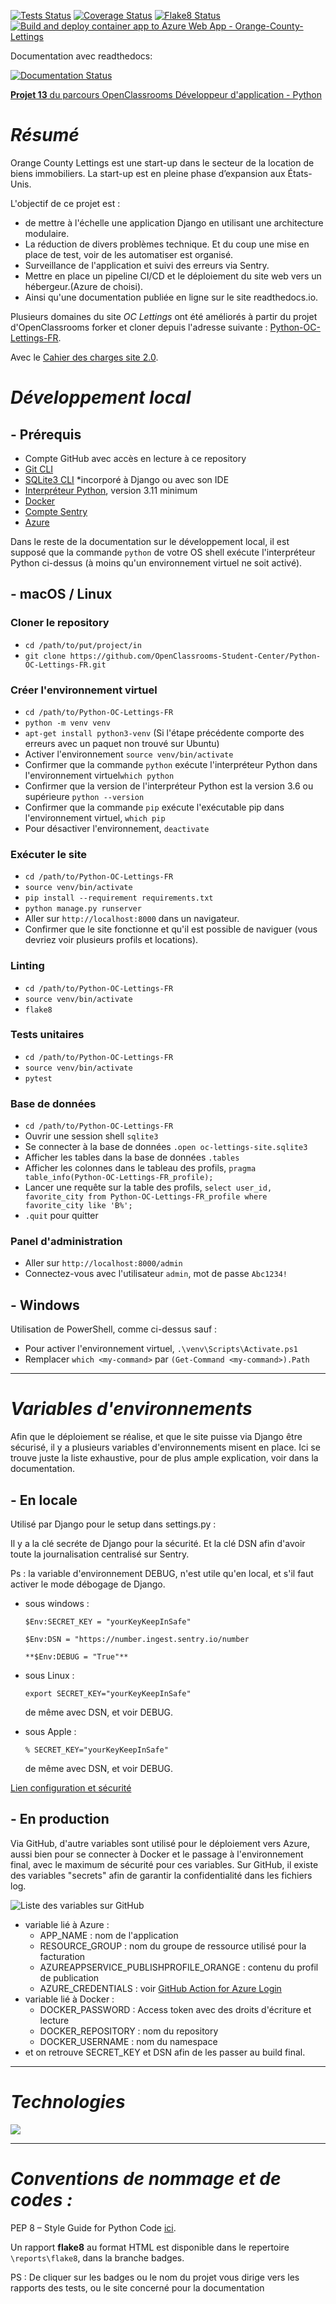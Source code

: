 [![Tests Status](https://github.com/Nathom78/Python-OC-Lettings-FR/blob/badges/master/reports/tests-badge.svg?raw=true)](http://htmlpreview.github.io/?https://github.com/Nathom78/Python-OC-Lettings-FR/blob/badges/master/reports/junit/index.html)
[![Coverage Status](https://github.com/Nathom78/Python-OC-Lettings-FR/blob/badges/master/reports/coverage-badge.svg?raw=true)](http://htmlpreview.github.io/?https://github.com/Nathom78/Python-OC-Lettings-FR/blob/badges/master/reports/coverage/index.html)
[![Flake8 Status](https://github.com/Nathom78/Python-OC-Lettings-FR/blob/badges/master/reports/flake8-badge.svg?raw=true)](http://htmlpreview.github.io/?https://github.com/Nathom78/Python-OC-Lettings-FR/blob/badges/master/reports/flake8/index.html)
[![Build and deploy container app to Azure Web App - Orange-County-Lettings](https://github.com/Nathom78/Python-OC-Lettings-FR/actions/workflows/master_ORANGE_COUNTY_LETTINGS.yml/badge.svg)](https://github.com/Nathom78/Python-OC-Lettings-FR/actions/workflows/master_ORANGE_COUNTY_LETTINGS.yml)

Documentation avec readthedocs:

[![Documentation Status](https://readthedocs.org/projects/thomas-python-oc-lettings-fr/badge/?version=latest)](https://thomas-python-oc-lettings-fr.readthedocs.io/fr/latest/?badge=latest)

[**Projet 13** du parcours OpenClassrooms Développeur d'application - Python](https://openclassrooms.com/fr/paths/518/projects/841/assignment)

# *Résumé*

Orange County Lettings est une start-up dans le secteur de la location de biens immobiliers.
La start-up est en pleine phase d’expansion aux États-Unis. 

L'objectif de ce projet est :
- de mettre à l'échelle une application Django en utilisant une architecture modulaire.
- La réduction de divers problèmes technique. Et du coup une mise en place de test, voir de les automatiser est organisé.
- Surveillance de l'application et suivi des erreurs via Sentry.
- Mettre en place un pipeline CI/CD et le déploiement du site web vers un hébergeur.(Azure de choisi).
- Ainsi qu'une documentation publiée en ligne sur le site readthedocs.io.

Plusieurs domaines du site *OC Lettings* ont été améliorés à partir du projet d'OpenClassrooms forker et cloner depuis l'adresse suivante :
[Python-OC-Lettings-FR](https://github.com/OpenClassrooms-Student-Center/Python-OC-Lettings-FR).

Avec le
[Cahier des charges site 2.0](https://s3.eu-west-1.amazonaws.com/course.oc-static.com/projects/Python+FR/841+Mettez+%C3%A0+l'%C3%A9chelle+une+application+Django+en+utilisant+une+architecture+modulaire/Site+web+2.0+-+caracte%CC%81ristiques+et+ame%CC%81liorations.pdf).

# *Développement local*

## - Prérequis

- Compte GitHub avec accès en lecture à ce repository
- [Git CLI](https://git-scm.com/downloads)
- [SQLite3 CLI](https://sqlite.org/download.html) *incorporé à Django ou avec son IDE
- [Interpréteur Python](https://www.python.org/downloads/), version 3.11 minimum
- [Docker](https://www.docker.com/products/docker-desktop/) 
- [Compte Sentry](https://sentry.io/signup/)
- [Azure](https://azure.microsoft.com/fr-fr/free/)

Dans le reste de la documentation sur le développement local, il est supposé que la commande `python` de votre OS shell exécute l'interpréteur Python ci-dessus (à moins qu'un environnement virtuel ne soit activé).

## - macOS / Linux

### Cloner le repository


- `cd /path/to/put/project/in`
- `git clone https://github.com/OpenClassrooms-Student-Center/Python-OC-Lettings-FR.git`

### Créer l'environnement virtuel

- `cd /path/to/Python-OC-Lettings-FR`
- `python -m venv venv`
- `apt-get install python3-venv` (Si l'étape précédente comporte des erreurs avec un paquet non trouvé sur Ubuntu)
- Activer l'environnement `source venv/bin/activate`
- Confirmer que la commande `python` exécute l'interpréteur Python dans l'environnement virtuel`which python`
- Confirmer que la version de l'interpréteur Python est la version 3.6 ou supérieure `python --version`
- Confirmer que la commande `pip` exécute l'exécutable pip dans l'environnement virtuel, `which pip`
- Pour désactiver l'environnement, `deactivate`

### Exécuter le site

- `cd /path/to/Python-OC-Lettings-FR`
- `source venv/bin/activate`
- `pip install --requirement requirements.txt`
- `python manage.py runserver`
- Aller sur `http://localhost:8000` dans un navigateur.
- Confirmer que le site fonctionne et qu'il est possible de naviguer (vous devriez voir plusieurs profils et locations).

### Linting

- `cd /path/to/Python-OC-Lettings-FR`
- `source venv/bin/activate`
- `flake8`

### Tests unitaires

- `cd /path/to/Python-OC-Lettings-FR`
- `source venv/bin/activate`
- `pytest`

### Base de données

- `cd /path/to/Python-OC-Lettings-FR`
- Ouvrir une session shell `sqlite3`
- Se connecter à la base de données `.open oc-lettings-site.sqlite3`
- Afficher les tables dans la base de données `.tables`
- Afficher les colonnes dans le tableau des profils, `pragma table_info(Python-OC-Lettings-FR_profile);`
- Lancer une requête sur la table des profils, `select user_id, favorite_city from
  Python-OC-Lettings-FR_profile where favorite_city like 'B%';`
- `.quit` pour quitter

### Panel d'administration

- Aller sur `http://localhost:8000/admin`
- Connectez-vous avec l'utilisateur `admin`, mot de passe `Abc1234!`

## - Windows

Utilisation de PowerShell, comme ci-dessus sauf :

- Pour activer l'environnement virtuel, `.\venv\Scripts\Activate.ps1` 
- Remplacer `which <my-command>` par `(Get-Command <my-command>).Path`

***

# *Variables d'environnements*
Afin que le déploiement se réalise, et que le site puisse via Django être sécurisé, il y a plusieurs variables 
d'environnements misent en place.
Ici se trouve juste la liste exhaustive, pour de plus ample explication, voir dans la documentation.

## - En locale

Utilisé par Django pour le setup dans settings.py :

Il y a la clé secréte de Django pour la sécurité.
Et la clé DSN afin d'avoir toute la journalisation centralisé sur Sentry.

Ps : la variable d'environnement DEBUG, n'est utile qu'en local, et s'il faut activer le mode débogage de Django.
* sous windows :

  `$Env:SECRET_KEY = "yourKeyKeepInSafe"`

  `$Env:DSN = "https://number.ingest.sentry.io/number`

  `**$Env:DEBUG = "True"**`
* sous Linux :

  `export SECRET_KEY="yourKeyKeepInSafe"`

  de même avec DSN, et voir DEBUG.
* sous Apple :

  `% SECRET_KEY="yourKeyKeepInSafe"`

  de même avec DSN, et voir DEBUG.

[Lien configuration et sécurité](https://thomas-python-oc-lettings-fr.readthedocs.io/fr/latest/configuration_and_security.html)

## - En production 

Via GitHub, d'autre variables sont utilisé pour le déploiement vers Azure, aussi bien pour se connecter à Docker
et le passage à l'environnement final, avec le maximum de sécurité pour ces variables.
Sur GitHub, il existe des variables "secrets" afin de garantir la confidentialité dans les fichiers log. 

![Liste des variables sur GitHub](https://github.com/Nathom78/Python-OC-Lettings-FR/blob/master/doc/source/_static/GitHub_secrets.jpeg?raw=true)

* variable lié à Azure :
  - APP_NAME : nom de l'application
  - RESOURCE_GROUP : nom du groupe de ressource utilisé pour la facturation
  - AZUREAPPSERVICE_PUBLISHPROFILE_ORANGE : contenu du profil de publication
  - AZURE_CREDENTIALS : voir [GitHub Action for Azure Login](https://github.com/azure/login#github-action-for-azure-login)
* variable lié à Docker :
  - DOCKER_PASSWORD : Access token avec des droits d'écriture et lecture 
  - DOCKER_REPOSITORY : nom du repository
  - DOCKER_USERNAME : nom du namespace
* et on retrouve SECRET_KEY et DSN afin de les passer au build final.

***

# *Technologies*
<p>
<img src="https://skillicons.dev/icons?i=git,github,githubactions,python,django,sqlite,docker,linux,azure,sentry,powershell,css,html,bootstrap&theme=dark">
</p>

***

# *Conventions de nommage et de codes :*
<p>PEP 8 – Style Guide for Python Code
<a href="https://peps.python.org/pep-0008/">ici</a>.
</p>

Un rapport **flake8** au format HTML est disponible dans le repertoire `\reports\flake8`, dans la branche badges.

PS : De cliquer sur les badges ou le nom du projet vous dirige vers les rapports des tests, ou le site concerné pour la documentation
